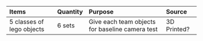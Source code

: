 
|Items | Quantity | Purpose|Source|
|:--|:--|:--|:--|
|5 classes of lego objects | 6 sets | Give each team objects for baseline camera test|3D Printed?|
